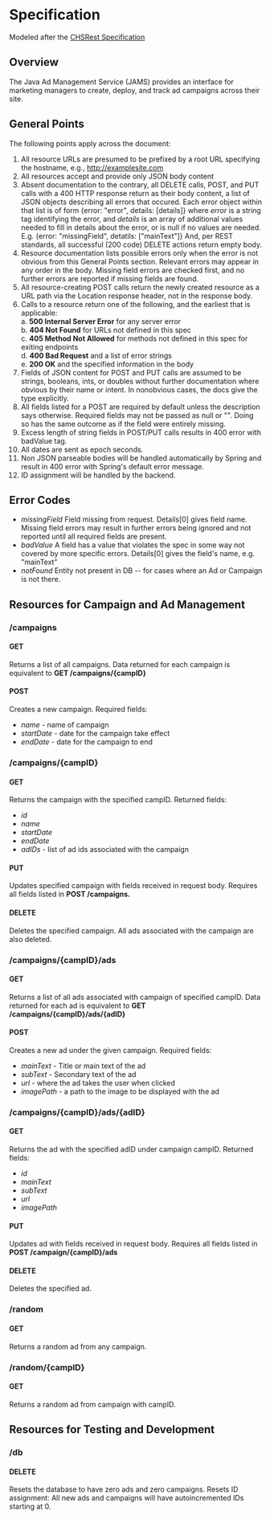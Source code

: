 # Specification
Modeled after the [CHSRest Specification](http://ec2-34-221-236-150.us-west-2.compute.amazonaws.com//WebDev/Modules/02HTTPandREST/2CHSREST/CHSREST.html)

## Overview
The Java Ad Management Service (JAMS) provides an interface for marketing managers to create, deploy, and track ad campaigns across their site. 

## General Points
The following points apply across the document:
1. All resource URLs are presumed to be prefixed by a root URL specifying the hostname, e.g., http://examplesite.com
2. All resources accept and provide only JSON body content
3. Absent documentation to the contrary, all DELETE calls, POST, and PUT calls with a 400 HTTP response return as their body content, a list of JSON objects describing all errors that occured. Each error object within that list is of form {error: "error", details: [details]} where *error* is a string tag identifying the error, and *details* is an array of additional values needed to fill in details about the error, or is null if no values are needed. E.g. {error: "missingField", detatils: ["mainText"]} And, per REST standards, all successful (200 code) DELETE actions return empty body.
4. Resource documentation lists possible errors only when the error is not obvious from this General Points section. Relevant errors may appear in any order in the body. Missing field errors are checked first, and no further errors are reported if missing fields are found.
5. All resource-creating POST calls return the newly created resource as a URL path via the Location response header, not in the response body.
6. Calls to a resource return one of the following, and the earliest that is applicable:    
    a. **500 Internal Server Error** for any server error    
    b. **404 Not Found** for URLs not defined in this spec    
    c. **405 Method Not Allowed** for methods not defined in this spec for exiting endpoints    
    d. **400 Bad Request** and a list of error strings    
    e. **200 OK** and the specified information in the body    
7. Fields of JSON content for POST and PUT calls are assumed to be strings, booleans, ints, or doubles without further documentation where obvious by their name or intent. In nonobvious cases, the docs give the type explicitly.
8. All fields listed for a POST are required by default unless the description says otherwise. Required fields may not be passed as null or "". Doing so has the same outcome as if the field were entirely missing.
9. Excess length of string fields in POST/PUT calls results in 400 error with badValue tag.
10. All dates are sent as epoch seconds.
11. Non JSON parseable bodies will be handled automatically by Spring and result in 400 error with Spring's default error message.
12. ID assignment will be handled by the backend.

## Error Codes
- *missingField* Field missing from request. Details[0] gives field name. Missing field errors may result in further errors being ignored and not reported until all required fields are present.
- *badValue* A field has a value that violates the spec in some way not covered by more specific errors. Details[0] gives the field's name, e.g. "mainText"
- *notFound* Entity not present in DB -- for cases where an Ad or Campaign is not there.

## Resources for Campaign and Ad Management

### /campaigns
#### GET
Returns a list of all campaigns. Data returned for each campaign is equivalent to **GET /campaigns/{campID}**
#### POST
Creates a new campaign. Required fields:
- *name* - name of campaign
- *startDate* - date for the campaign take effect
- *endDate* - date for the campaign to end

### /campaigns/{campID}
#### GET
Returns the campaign with the specified campID. Returned fields:
- *id*
- *name*
- *startDate*
- *endDate*
- *adIDs* - list of ad ids associated with the campaign
#### PUT
Updates specified campaign with fields received in request body. Requires all fields listed in **POST /campaigns.**
#### DELETE
Deletes the specified campaign. All ads associated with the campaign are also deleted. 

### /campaigns/{campID}/ads
#### GET
Returns a list of all ads associated with campaign of specified campID. Data returned for each ad is equivalent to **GET /campaigns/{campID}/ads/{adID}**
#### POST
Creates a new ad under the given campaign. Required fields:
- *mainText* - Title or main text of the ad
- *subText* - Secondary text of the ad
- *url* - where the ad takes the user when clicked
- *imagePath* - a path to the image to be displayed with the ad

### /campaigns/{campID}/ads/{adID}
#### GET
Returns the ad with the specified adID under campaign campID. Returned fields:
- *id*
- *mainText*
- *subText*
- *url*
- *imagePath*
#### PUT
Updates ad with fields received in request body. Requires all fields listed in **POST /campaign/{campID}/ads**
#### DELETE
Deletes the specified ad.

### /random
#### GET
Returns a random ad from any campaign.
### /random/{campID}
#### GET
Returns a random ad from campaign with campID.

## Resources for Testing and Development
### /db
#### DELETE
Resets the database to have zero ads and zero campaigns. Resets ID assignment: All new ads and campaigns will have autoincremented IDs starting at 0.
